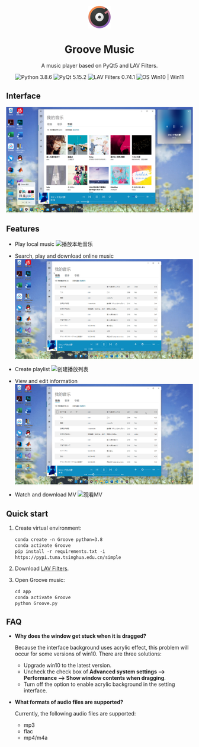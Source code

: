 <p align="center">
  <img width="12%" align="center" src="app/resource/images/logo/logo.png" alt="logo">
</p>
  <h1 align="center">
  Groove Music
</h1>
<p align="center">
  A music player based on PyQt5 and LAV Filters.
</p>

<p align="center">

  <a style="text-decoration:none">
    <img src="https://img.shields.io/badge/Python-3.8.6-blue.svg?color=00B16A" alt="Python 3.8.6"/>
  </a>

  <a style="text-decoration:none">
    <img src="https://img.shields.io/badge/PyQt-5.15.2-blue?color=00B16A" alt="PyQt 5.15.2"/>
  </a>

  <a style="text-decoration:none">
    <img src="https://img.shields.io/badge/LAV%20Filters-0.74.1-blue?color=00B16A" alt="LAV Filters 0.74.1"/>
  </a>

  <a style="text-decoration:none">
    <img src="https://img.shields.io/badge/OS-Win%2010%20|%20Win%2011-blue?color=00B16A" alt="OS Win10 | Win11"/>
  </a>
</p>

## Interface
![界面](docs/screenshot/Groove音乐.png)

## Features

* Play local music
![播放本地音乐](docs/screenshot/播放本地音乐.gif)

* Search, play and download online music
![搜索播放和下载在线音乐](docs/screenshot/搜索播放和下载在线音乐.gif)

* Create playlist
![创建播放列表](docs/screenshot/创建播放列表.gif)

* View and edit information
![编辑歌曲信息](docs/screenshot/编辑歌曲信息.gif)

* Watch and download MV
![观看MV](docs/screenshot/观看MV.gif)

## Quick start
1. Create virtual environment:

    ```shell
    conda create -n Groove python=3.8
    conda activate Groove
    pip install -r requirements.txt -i https://pypi.tuna.tsinghua.edu.cn/simple
    ```

2. Download [LAV Filters](https://github.com/Nevcairiel/LAVFilters/releases).
3. Open Groove music:

    ```shell
    cd app
    conda activate Groove
    python Groove.py
    ```


## FAQ
* **Why does the window get stuck when it is dragged?**

  Because the interface background uses acrylic effect, this problem will occur for some versions of win10. There are three solutions:

  * Upgrade win10 to the latest version.
  * Uncheck the check box of **Advanced system settings --> Performance --> Show window contents when dragging**.
  * Turn off the option to enable acrylic background in the setting interface.

* **What formats of audio files are supported?**

  Currently, the following audio files are supported:
  * mp3
  * flac
  * mp4/m4a
